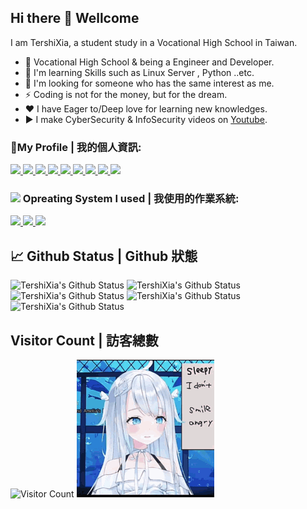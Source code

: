 ## Hi there 👋 Wellcome
I am TershiXia, a student study in a Vocational High School in Taiwan.

- 🔭 Vocational High School & being a Engineer and Developer.
- 🌱 I'm learning Skills such as Linux Server , Python ..etc.
- 👯 I'm looking for someone who has the same interest as me.
- ⚡ Coding is not for the money, but for the dream.
- ❤ I have Eager to/Deep love for learning new knowledges.
- ▶️ I make CyberSecurity & InfoSecurity videos on [Youtube](https://www.youtube.com/c/%E5%A4%8F%E7%89%B9%E7%A8%80/).

### 🤝My Profile | 我的個人資訊:
<a target="_blank" title="夏特稀YouTube" href="https://www.youtube.com/channel/UCPdpFDFOp3sPbZhRkaQVaQA?view_as=subscriber">
	<img src="https://img.shields.io/badge/-夏特稀YouTube-EA0000?logo=youtube&logoColor=white" />
</a>
<a target="_blank" title="夏特稀Facebook" href="https://fb.com/TershiXia">
	<img src="https://img.shields.io/badge/-夏特稀Facebook-00ADD8?logo=Facebook&logoColor=white" />
</a>
<a target="_blank" title="夏特稀Twitter" href="https://twitter.com/TershiXia">
	<img src="https://img.shields.io/badge/-夏特稀Twitter-00ADD8?logo=twitter&logoColor=white" />
</a>
<a target="_blank" title="夏特稀個人網站" href="https://tershi.cutespirit.org">
	<img src="https://img.shields.io/badge/-夏特稀個人網站-53FF53?logo=web&logoColor=white" />
</a>
<a target="_blank" title="夏特稀部落格" href="https://blog.cutespirit.org/tershi">
	<img src="https://img.shields.io/badge/-夏特稀部落格-FFFF37?logo=blog&logoColor=white" />
</a>
<a target="_blank" title="夏特稀Github" href="https://github.com/TershiXia">
	<img src="https://img.shields.io/badge/-夏特稀Github-8E8E8E?logo=github&logoColor=white" />
</a>
<a target="_blank" title="夏特稀Telegram" href="https://t.me/TershiXia">
	<img src="https://img.shields.io/badge/-夏特稀Telegram-00ADD8?logo=Telegram&logoColor=white" />
</a>
	<a target="_blank" title="夏特稀Discord" href="https://t.me/TershiXia">
	<img src="https://img.shields.io/badge/-夏特稀Discord-FF60AF?logo=discord&logoColor=white" />
</a>
<a target="_blank" title="靈萌團隊FB專頁" href="https://fb.cutespirit.org">
	<img src="https://img.shields.io/badge/-靈萌團隊FB專頁-00ADD8?logo=facebook&logoColor=white" />
</a>

### <img src="https://icon-library.com/images/system-icon-png/system-icon-png-28.jpg" width="22px"/> Opreating System I used | 我使用的作業系統:
<a target="_blank" title="Arch-Linux" href="https://fb.cutespirit.org">
	<img src="https://img.shields.io/badge/-ArchLinux-4F4F4F?logo=ArchLinux&logoColor=blue" />
</a>
<a target="_blank" title="Windows10" href="https://fb.cutespirit.org">
	<img src="https://img.shields.io/badge/-Windows10-4DFFFF?logo=windows&logoColor=blue" />
</a>
<a target="_blank" title="KaliLinux" href="https://fb.cutespirit.org">
	<img src="https://img.shields.io/badge/-KaliLinux-00ADD8?logo=KaliLinux&logoColor=black" />
</a>

## 📈 Github Status | Github 狀態
<!--![TershiXia's github stats](https://github-readme-stats.vercel.app/api?username=mmm25002500&show_icons=true&theme=radical&hide_border=true)-->
![TershiXia's Github Status](https://github-profile-summary-cards.vercel.app/api/cards/profile-details?username=mmm25002500&theme=dracula)
![TershiXia's Github Status](https://github-profile-summary-cards.vercel.app/api/cards/repos-per-language?username=mmm25002500&theme=dracula)
![TershiXia's Github Status](https://github-profile-summary-cards.vercel.app/api/cards/most-commit-language?username=mmm25002500&theme=dracula)
![TershiXia's Github Status](https://github-profile-summary-cards.vercel.app/api/cards/stats?username=mmm25002500&theme=dracula)
![TershiXia's Github Status](https://github-profile-summary-cards.vercel.app/api/cards/productive-time?username=mmm25002500&theme=dracula)
<!--![TershiXia's github stats](https://github-readme-stats.vercel.app/api?username=mmm25002500&show_icons=true&count_private=true)-->

<!--
**mmm25002500/mmm25002500** is a ✨ _special_ ✨ repository because its `README.md` (this file) appears on your GitHub profile.

Here are some ideas to get you started:

- 🔭 I’m currently working on ...
- 🌱 I’m currently learning ...
- 👯 I’m looking to collaborate on ...
- 🤔 I’m looking for help with ...
- 💬 Ask me about ...
- 📫 How to reach me: ...
- 😄 Pronouns: ...
- ⚡ Fun fact: ...
-->

## Visitor Count | 訪客總數
<!--![Visitor Count](https://profile-counter.glitch.me/mmm25002500/count.svg)-->
![Visitor Count](https://count.getloli.com/get/@TershiXia?theme=rule34)
![amatsuka-uto](animate/amatsuka-uto.gif)